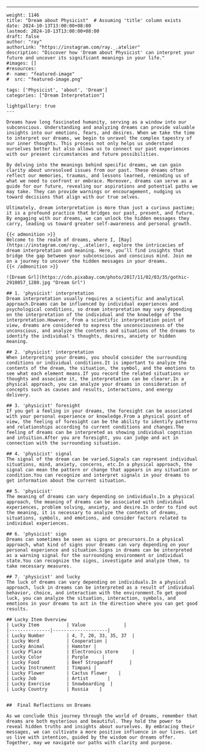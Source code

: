 ---
    weight: 1146
    title: "Dream about Physicist"  # Assuming 'title' column exists
    date: 2024-10-13T13:00:00+08:00
    lastmod: 2024-10-13T13:00:00+08:00
    draft: false
    author: "ray"
    authorLink: "https://instagram.com/ray._.atelier"
    description: "Discover how 'Dream about Physicist' can interpret your future and uncover its significant meanings in your life."
    #images: []
    #resources:
    #- name: "featured-image"
    #  src: "featured-image.png"
    
    tags: ['Physicist', 'about', 'Dream']
    categories: ["Dream Interpretation"]
    
    lightgallery: true
    ---
    
    Dreams have long fascinated humanity, serving as a window into our subconscious. Understanding and analyzing dreams can provide valuable insights into our emotions, fears, and desires. When we take the time to interpret our dreams, we begin to unravel the complex tapestry of our inner thoughts. This process not only helps us understand ourselves better but also allows us to connect our past experiences with our present circumstances and future possibilities.
    
    By delving into the meanings behind specific dreams, we can gain clarity about unresolved issues from our past. These dreams often reflect our memories, traumas, and lessons learned, reminding us of what we need to confront or embrace. Moreover, dreams can serve as a guide for our future, revealing our aspirations and potential paths we may take. They can provide warnings or encouragement, nudging us toward decisions that align with our true selves.
    
    Ultimately, dream interpretation is more than just a curious pastime; it is a profound practice that bridges our past, present, and future. By engaging with our dreams, we can unlock the hidden messages they carry, leading us toward greater self-awareness and personal growth.
    
    {{< admonition >}}
    Welcome to the realm of dreams, where I, [Ray](https://instagram.com/ray._.atelier), explore the intricacies of dream interpretation and meaning. Here, you’ll find insights that bridge the gap between your subconscious and conscious mind. Join me on a journey to uncover the hidden messages in your dreams.
    {{< /admonition >}}
    
    ![Dream Grl](https://cdn.pixabay.com/photo/2017/11/02/03/35/gothic-2910057_1280.jpg "Dream Grl")
    
    ## 1. 'physicist' interpretation
    Dream interpretation usually requires a scientific and analytical approach.Dreams can be influenced by individual experiences and psychological conditions, so dream interpretation may vary depending on the interpretation of the individual and the knowledge of the interpretation.However, from a scientific interpretation point of view, dreams are considered to express the unconsciousness of the unconscious, and analyze the contents and situations of the dreams to identify the individual's thoughts, desires, anxiety or hidden meaning.
    
    ## 2. 'physicist' interpretation
    When interpreting your dreams, you should consider the surrounding conditions or individual conditions.It is important to analyze the contents of the dream, the situation, the symbol, and the emotions to see what each element means.If you record the related situations or thoughts and associate it, the interpretation can be clearer.In a physical approach, you can analyze your dreams in consideration of concepts such as causes and results, interactions, and energy delivery.
    
    ## 3. 'physicist' foresight
    If you get a feeling in your dreams, the foresight can be associated with your personal experience or knowledge.From a physical point of view, the feeling of foresight can be the ability to identify patterns and relationships according to current conditions and changes.The feeling of dreams can be interpreted as showing individual cognition and intuition.After you are foresight, you can judge and act in connection with the surrounding situation.
    
    ## 4. 'physicist' signal
    The signal of the dream can be varied.Signals can represent individual situations, mind, anxiety, concerns, etc.In a physical approach, the signal can mean the pattern or change that appears in any situation or condition.You can recognize and interpret signals in your dreams to get information about the current situation.
    
    ## 5. 'physicist'
    The meaning of dreams can vary depending on individuals.In a physical approach, the meaning of dreams can be associated with individual experiences, problem solving, anxiety, and desire.In order to find out the meaning, it is necessary to analyze the contents of dreams, situations, symbols, and emotions, and consider factors related to individual experiences.
    
    ## 6. 'physicist' sign
    Dreams can sometimes be seen as signs or precursors.In a physical approach, what kind of signs your dreams can vary depending on your personal experience and situation.Signs in dreams can be interpreted as a warning signal for the surrounding environment or individual state.You can recognize the signs, investigate and analyze them, to take necessary measures.
    
    ## 7. 'physicist' and lucky
    The luck of dreams can vary depending on individuals.In a physical approach, luck in dreams can be interpreted as a result of individual behavior, choice, and interaction with the environment.To get good luck, you can analyze the situation, interaction, symbols, and emotions in your dreams to act in the direction where you can get good results.
    
    ## Lucky Item Overview
    | Lucky Item          | Value              |
    |---------------|--------------------|
    | Lucky Number        | 4, 7, 20, 33, 35, 37  |
    | Lucky Word          | Cooperation |
    | Lucky Animal        | Hamster |
    | Lucky Place         | Electronics store     |
    | Lucky Color         | Purple     |
    | Lucky Food          | Beef Stroganoff      |
    | Lucky Instrument    | Timpani |
    | Lucky Flower        | Cactus Flower    |
    | Lucky Job           | Artist       |
    | Lucky Exercise      | Snowboarding  |
    | Lucky Country       | Russia    |
    
    
    ##  Final Reflections on Dreams
    
    As we conclude this journey through the world of dreams, remember that dreams are both mysterious and beautiful. They hold the power to reveal hidden truths and insights about ourselves. By embracing their messages, we can cultivate a more positive influence in our lives. Let us live with intention, guided by the wisdom our dreams offer. Together, may we navigate our paths with clarity and purpose.
    